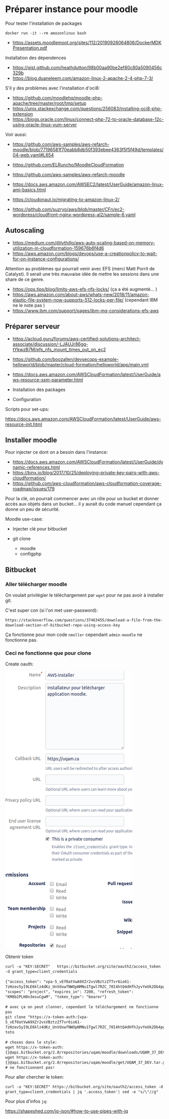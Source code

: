 # Préparer instance pour moodle

Pour tester l'installation de packages 
```
docker run -it --rm amazonlinux bash
``` 

- https://assets.moodlemoot.org/sites/112/20190926064806/DockerMDKPresentation.pdf

Installation des dépendences
- https://gist.github.com/heathdutton/98b00aa90be2ef80c80a5090456c329b
- https://blog.duaneleem.com/amazon-linux-2-apache-2-4-php-7-3/

S'il y des problèmes avec l'installation d'oci8:
- https://github.com/moodlehq/moodle-php-apache/tree/master/root/tmp/setup
- https://unix.stackexchange.com/questions/256083/installing-oci8-php-extension
- https://blogs.oracle.com/linux/connect-php-72-to-oracle-database-12c-using-oracle-linux-yum-server

Voir aussi:
- https://github.com/aws-samples/aws-refarch-moodle/blob/77196581f70eabb8db50f393ebee4363f5f5f49d/templates/04-web.yaml#L654

- https://github.com/ELRuncho/MoodleCloudFormation
- https://github.com/aws-samples/aws-refarch-moodle
- https://docs.aws.amazon.com/AWSEC2/latest/UserGuide/amazon-linux-ami-basics.html
- https://cloudonaut.io/migrating-to-amazon-linux-2/
- https://github.com/suzryo/aws/blob/master/CFn/ec2-wordpress/cloudfront-nginx-wordpress-al2/sample-6.yaml

## Autoscaling

- https://medium.com/@lvthillo/aws-auto-scaling-based-on-memory-utilization-in-cloudformation-159676b6f4d6
- https://aws.amazon.com/blogs/devops/use-a-creationpolicy-to-wait-for-on-instance-configurations/

Attention au problèmes qui pourrait venir avec EFS (merci Matt Porrit de Catalyst). Il serait une très mauvaise idée de mettre les sessions dans une share de ce genre.
- https://ops.tips/blog/limits-aws-efs-nfs-locks/ (ça a été augmenté... )
- https://aws.amazon.com/about-aws/whats-new/2018/11/amazon-elastic-file-system-now-supports-512-locks-per-file/ (cependant IBM ne le note pas )
- https://www.ibm.com/support/pages/ibm-mq-considerations-efs-aws

## Préparer serveur

- https://acloud.guru/forums/aws-certified-solutions-architect-associate/discussion/-LJAUJr86gq-tYkwzB7M/efs_nfs_mount_times_out_on_ec2
- https://github.com/boozallen/devsecops-example-helloworld/blob/master/cloud-formation/helloworld/app/main.yml
- https://docs.aws.amazon.com/AWSCloudFormation/latest/UserGuide/aws-resource-ssm-parameter.html

- Installation des packages
- Configuration

Scripts pour set-ups:

https://docs.aws.amazon.com/AWSCloudFormation/latest/UserGuide/aws-resource-init.html

## Installer moodle

Pour injecter ce dont on a besoin dans l'instance:

- https://docs.aws.amazon.com/AWSCloudFormation/latest/UserGuide/dynamic-references.html
- https://binx.io/blog/2017/10/25/deploying-private-key-pairs-with-aws-cloudformation/
- https://github.com/aws-cloudformation/aws-cloudformation-coverage-roadmap/issues/179

Pour la clé, on pourrait commencer avec un rôle pour un bucket et donner accès aux objets dans un bucket... il y aurait du code manuel cependant ça donne un peu de sécurité.

Moodle use-case:

- Injecter clé pour bitbucket
- git clone

  - moodle
  - configphp

## Bitbucket

### Aller télécharger moodle

On voulait privilégier le téléchargement par `wget` pour ne pas avoir à installer git. 

C'est super con (si l'on met user-password):
```
https://stackoverflow.com/questions/37463455/download-a-file-from-the-download-section-of-bitbucket-repo-using-access-key
```

Ça fonctionne pour mon code `nmoller` cependant `admin-moodle` ne fonctionne pas.

### Ceci ne fonctionne que pour clone
Create oauth:

![OAuth consumer](../img/bitbucket-consumer.png)


Obtenir token
```
curl -u "KEY:SECRET"   https://bitbucket.org/site/oauth2/access_token   -d grant_type=client_credentials

{"access_token": "vpa-5_vEf0atVwA9XZr2vsVBztzZfTvr6io61-7zHzev5yI9LE6klz4dKz_UnVdxwfNWOpNMNu1Tgwl7RZC_70I4htQ4dHfhJyvYeUk2Db4pgPtC3xl6YCUkC4oueRRQ_LCCv876gAky6VZmTyAD", "scopes": "project", "expires_in": 7200, "refresh_token": "KM8b2PLH8n3esuCgwM", "token_type": "bearer"}

# avec ça on peut clonner, cependant le téléchargement ne fonctionne pas
git clone "https://x-token-auth:{vpa-5_vEf0atVwA9XZr2vsVBztzZfTvr6io61-7zHzev5yI9LE6klz4dKz_UnVdxwfNWOpNMNu1Tgwl7RZC_70I4htQ4dHfhJyvYeUk2Db4pgPtC3xl6YCUkC4oueRRQ_LCCv876gAky6VZmTyAD}@bitbucket.org/uqam/moodle" toto

# choses dans le style:
wget https://x-token-auth:{}@api.bitbucket.org/2.0/repositories/uqam/moodle/downloads/UQAM_37_DEV.tar.gz
wget https://x-token-auth:{}@api.bitbucket.org/2.0/repositories/uqam/moodle/get/UQAM_37_DEV.tar.gz
# ne fonctionnent pas!

```

Pour aller chercher le token:
```
curl -u "KEY:SECRET" https://bitbucket.org/site/oauth2/access_token -d grant_type=client_credentials | jq '.access_token'| sed -e "s/\"//g"
```

Pour plus d'infos `jq`:

https://shapeshed.com/jq-json/#how-to-use-pipes-with-jq

